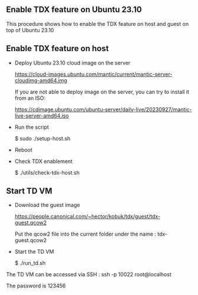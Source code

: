 Enable TDX feature on Ubuntu 23.10
--

This procedure shows how to enable the TDX feature on host and guest
on top of Ubuntu 23.10

Enable TDX feature on host
-----

- Deploy Ubuntu 23.10 cloud image on the server

  https://cloud-images.ubuntu.com/mantic/current/mantic-server-cloudimg-amd64.img

  If you are not able to deploy image on the server, you can try to install it from
	an ISO:

	https://cdimage.ubuntu.com/ubuntu-server/daily-live/20230927/mantic-live-server-amd64.iso
	
- Run the script

  $ sudo ./setup-host.sh

- Reboot

- Check TDX enablement

  $ ./utils/check-tdx-host.sh

Start TD VM
-----

- Download the guest image

  https://people.canonical.com/~hector/kobuk/tdx/guest/tdx-guest.qcow2

  Put the qcow2 file into the current folder under the name : tdx-guest.qcow2
	
- Start the TD VM

  $ ./run_td.sh


The TD VM can be accessed via SSH : ssh -p 10022 root@localhost


The password is 123456

